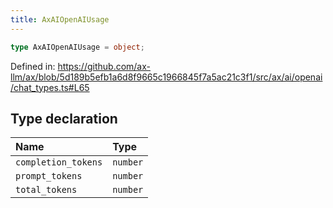 ```yaml
---
title: AxAIOpenAIUsage
---
```


```ts
type AxAIOpenAIUsage = object;
```

Defined in: https://github.com/ax-llm/ax/blob/5d189b5efb1a6d8f9665c1966845f7a5ac21c3f1/src/ax/ai/openai/chat_types.ts#L65

## Type declaration

| Name | Type |
| :------ | :------ |
| <a id="completion_tokens"></a> `completion_tokens` | `number` |
| <a id="prompt_tokens"></a> `prompt_tokens` | `number` |
| <a id="total_tokens"></a> `total_tokens` | `number` |
